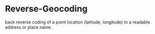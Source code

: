# Reverse-Geocoding
 back reverse coding of a point location (latitude, longitude) to a readable address or place name.
